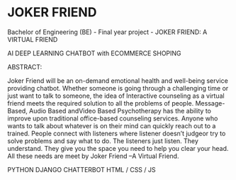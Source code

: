 # JOKER FRIEND
Bachelor of Engineering (BE) - Final year project - JOKER  FRIEND:  A  VIRTUAL FRIEND

AI DEEP LEARNING CHATBOT with ECOMMERCE SHOPING 

ABSTRACT:

Joker Friend will be an on-demand emotional health and well-being service providing chatbot. Whether someone is going through a challenging time or just want to talk to someone, the idea of Interactive counseling as a virtual friend meets the required solution to all the problems of people.  Message-Based,  Audio  Based  andVideo  Based  Psychotherapy  has  the  ability  to improve  upon  traditional  office-based  counseling  services.
Anyone  who  wants  to  talk  about whatever  is  on  their  mind  can  quickly  reach  out  to  a  trained.  People  connect  with  listeners where listener doesn’t judgeor  try  to  solve  problems  and  say  what  to  do.  The  listeners  just listen. They understand. 
They give  you the space you need to help you clear  your head.  All these needs are meet by Joker Friend –A Virtual Friend.

PYTHON
DJANGO
CHATTERBOT
HTML / CSS / JS
